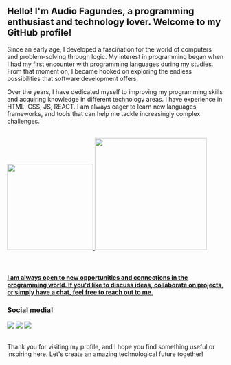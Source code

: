 ## Hello! I'm Audio Fagundes, a programming enthusiast and technology lover. Welcome to my GitHub profile!

 <p>Since an early age, I developed a fascination for the world of computers and problem-solving through logic. My interest in programming began when I had my first encounter with programming languages during my studies. From that moment on, I became hooked on exploring the endless possibilities that software development offers.</p>
 <p>Over the years, I have dedicated myself to improving my programming skills and acquiring knowledge in different technology areas. I have experience in HTML, CSS, JS, REACT. I am always eager to learn new languages, frameworks, and tools that can help me tackle increasingly complex challenges.</p>
<br>
 <div>
   <a href="https://github.com/AudioBF">
   <img height="200em" src="https://github-readme-stats.vercel.app/api?username=AudioBF&show_icons=true&theme=transparent&include_all_commits=true&count_private=true"/>
   <img height="260em" src="https://github-readme-stats.vercel.app/api/top-langs/?username=AudioBF&layout=compact&langs_count=6&theme=transparent"/>
</div><br>
  <br>
 
 #### I am always open to new opportunities and connections in the programming world. If you'd like to discuss ideas, collaborate on projects, or simply have a chat, feel free to reach out to me. 
  ### Social media!
 
<div> 
  <a href="https://www.linkedin.com/in/audio-fagundes-000b78186/" target="_blank"><img src="https://img.shields.io/badge/-LinkedIn-%230077B5?style=for-the-badge&logo=linkedin&logoColor=white" target="_blank"></a>
  <a href="https://www.instagram.com/audiofagundes/" target="_blank"><img src="https://img.shields.io/badge/-Instagram-%23E4405F?style=for-the-badge&logo=instagram&logoColor=white" target="_blank"></a>
  <a href="https://www.facebook.com/audin.fagundes/" target="_blank"><img src="https://img.shields.io/badge/-Facebook-%230077B5?style=for-the-badge&logo=facebook&logoColor=white" target="_blank"></a> 
</div>
 <br>
<p> Thank you for visiting my profile, and I hope you find something useful or inspiring here. Let's create an amazing technological future together!</p>
